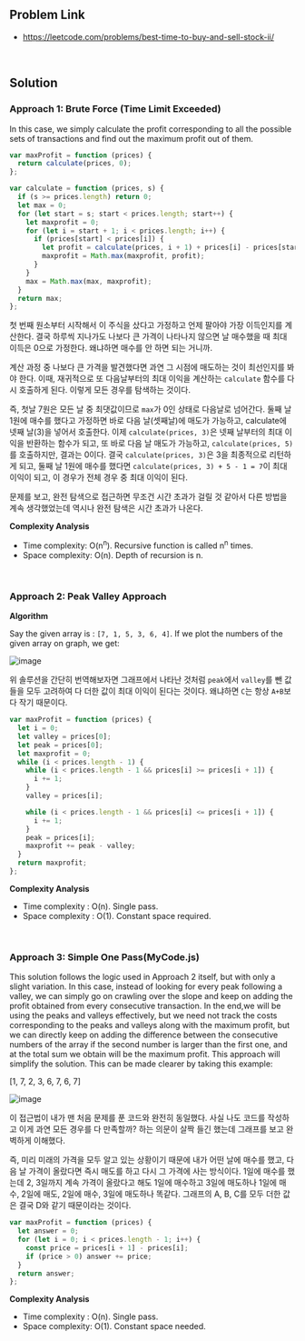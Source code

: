 ## Problem Link

- https://leetcode.com/problems/best-time-to-buy-and-sell-stock-ii/

<br />

## Solution

### Approach 1: Brute Force (Time Limit Exceeded)

In this case, we simply calculate the profit corresponding to all the possible sets of transactions and find out the maximum profit out of them.

```javascript
var maxProfit = function (prices) {
  return calculate(prices, 0);
};

var calculate = function (prices, s) {
  if (s >= prices.length) return 0;
  let max = 0;
  for (let start = s; start < prices.length; start++) {
    let maxprofit = 0;
    for (let i = start + 1; i < prices.length; i++) {
      if (prices[start] < prices[i]) {
        let profit = calculate(prices, i + 1) + prices[i] - prices[start];
        maxprofit = Math.max(maxprofit, profit);
      }
    }
    max = Math.max(max, maxprofit);
  }
  return max;
};
```

첫 번째 원소부터 시작해서 이 주식을 샀다고 가정하고 언제 팔아야 가장 이득인지를 계산한다. 결국 하루씩 지나가도 나보다 큰 가격이 나타나지 않으면 날 매수했을 때 최대 이득은 0으로 가정한다. 왜냐하면 매수를 안 하면 되는 거니까.

계산 과정 중 나보다 큰 가격을 발견했다면 과연 그 시점에 매도하는 것이 최선인지를 봐야 한다. 이때, 재귀적으로 또 다음날부터의 최대 이익을 계산하는 `calculate` 함수를 다시 호출하게 된다. 이렇게 모든 경우를 탐색하는 것이다.

즉, 첫날 7원은 모든 날 중 최댓값이므로 `max`가 0인 상태로 다음날로 넘어간다. 둘째 날 1원에 매수를 했다고 가정하면 바로 다음 날(셋째날)에 매도가 가능하고, calculate에 넷째 날(3)을 넣어서 호출한다. 이제 `calculate(prices, 3)`은 넷째 날부터의 최대 이익을 반환하는 함수가 되고, 또 바로 다음 날 매도가 가능하고, `calculate(prices, 5)`를 호출하지만, 결과는 0이다. 결국 `calculate(prices, 3)`은 3을 최종적으로 리턴하게 되고, 둘째 날 1원에 매수를 했다면 `calculate(prices, 3) + 5 - 1 = 7`이 최대 이익이 되고, 이 경우가 전체 경우 중 최대 이익이 된다.

문제를 보고, 완전 탐색으로 접근하면 무조건 시간 초과가 걸릴 것 같아서 다른 방법을 계속 생각했었는데 역시나 완전 탐색은 시간 초과가 나온다.

**Complexity Analysis**

- Time complexity: O(n<sup>n</sup>). Recursive function is called n<sup>n</sup> times.
- Space complexity: O(n). Depth of recursion is n.

<br />

### Approach 2: Peak Valley Approach

**Algorithm**

Say the given array is : `[7, 1, 5, 3, 6, 4]`. If we plot the numbers of the given array on graph, we get:

![image](https://user-images.githubusercontent.com/44192757/114680472-335ef780-9d48-11eb-9360-00e060e87266.png)

위 솔루션을 간단히 번역해보자면 그래프에서 나타난 것처럼 `peak`에서 `valley`를 뺀 값들을 모두 고려하여 다 더한 값이 최대 이익이 된다는 것이다. 왜냐하면 `C`는 항상 `A+B`보다 작기 때문이다.

```javascript
var maxProfit = function (prices) {
  let i = 0;
  let valley = prices[0];
  let peak = prices[0];
  let maxprofit = 0;
  while (i < prices.length - 1) {
    while (i < prices.length - 1 && prices[i] >= prices[i + 1]) {
      i += 1;
    }
    valley = prices[i];

    while (i < prices.length - 1 && prices[i] <= prices[i + 1]) {
      i += 1;
    }
    peak = prices[i];
    maxprofit += peak - valley;
  }
  return maxprofit;
};
```

**Complexity Analysis**

- Time complexity : O(n). Single pass.
- Space complexity : O(1). Constant space required.

<br />

### Approach 3: Simple One Pass(MyCode.js)

This solution follows the logic used in Approach 2 itself, but with only a slight variation. In this case, instead of looking for every peak following a valley, we can simply go on crawling over the slope and keep on adding the profit obtained from every consecutive transaction. In the end,we will be using the peaks and valleys effectively, but we need not track the costs corresponding to the peaks and valleys along with the maximum profit, but we can directly keep on adding the difference between the consecutive numbers of the array if the second number is larger than the first one, and at the total sum we obtain will be the maximum profit. This approach will simplify the solution. This can be made clearer by taking this example:

[1, 7, 2, 3, 6, 7, 6, 7]

![image](https://user-images.githubusercontent.com/44192757/114681763-6a81d880-9d49-11eb-8aa2-7ce9c04af29f.png)

이 접근법이 내가 맨 처음 문제를 푼 코드와 완전히 동일했다. 사실 나도 코드를 작성하고 이게 과연 모든 경우를 다 만족할까? 하는 의문이 살짝 들긴 했는데 그래프를 보고 완벽하게 이해했다.

즉, 미리 미래의 가격을 모두 알고 있는 상황이기 때문에 내가 어떤 날에 매수를 했고, 다음 날 가격이 올랐다면 즉시 매도를 하고 다시 그 가격에 사는 방식이다. 1일에 매수를 했는데 2, 3일까지 계속 가격이 올랐다고 해도 1일에 매수하고 3일에 매도하나 1일에 매수, 2일에 매도, 2일에 매수, 3일에 매도하나 똑같다. 그래프의 A, B, C를 모두 더한 값은 결국 D와 같기 때문이라는 것이다.

```javascript
var maxProfit = function (prices) {
  let answer = 0;
  for (let i = 0; i < prices.length - 1; i++) {
    const price = prices[i + 1] - prices[i];
    if (price > 0) answer += price;
  }
  return answer;
};
```

**Complexity Analysis**

- Time complexity : O(n). Single pass.
- Space complexity: O(1). Constant space needed.

